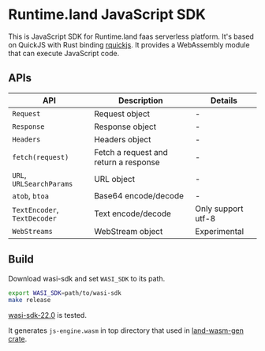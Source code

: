 # Runtime.land JavaScript SDK

This is JavaScript SDK for Runtime.land faas serverless platform. It's based on QuickJS with Rust binding [rquickjs](https://github.com/DelSkayn/rquickjs). It provides a WebAssembly module that can execute JavaScript code.

## APIs

| API | Description | Details |
| --- | --- | --- |
| `Request` | Request object | - |
| `Response` | Response object | - |
| `Headers` | Headers object | - |
| `fetch(request)` | Fetch a request and return a response | - |
| `URL`, `URLSearchParams` | URL object | - |
| `atob`, `btoa` | Base64 encode/decode | - |
| `TextEncoder`, `TextDecoder` | Text encode/decode | Only support utf-8 |
| `WebStreams` | WebStream object | Experimental |

## Build

Download wasi-sdk and set `WASI_SDK` to its path.

```bash
export WASI_SDK=path/to/wasi-sdk
make release
```

[wasi-sdk-22.0](https://github.com/WebAssembly/wasi-sdk/releases/tag/wasi-sdk-22) is tested.

It generates `js-engine.wasm` in top directory that used in [land-wasm-gen crate](https://github.com/fuxiaohei/runtime-land/tree/main/lib/wasm-gen/engine).
